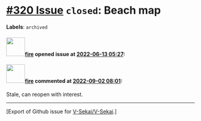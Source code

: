 # [\#320 Issue](https://github.com/V-Sekai/V-Sekai/issues/320) `closed`: Beach map
**Labels**: `archived`


#### <img src="https://avatars.githubusercontent.com/u/32321?u=c2e06a3d2b49a467aa907e54aa259516440267cc&v=4" width="50">[fire](https://github.com/fire) opened issue at [2022-06-13 05:27](https://github.com/V-Sekai/V-Sekai/issues/320):



#### <img src="https://avatars.githubusercontent.com/u/32321?u=c2e06a3d2b49a467aa907e54aa259516440267cc&v=4" width="50">[fire](https://github.com/fire) commented at [2022-09-02 08:01](https://github.com/V-Sekai/V-Sekai/issues/320#issuecomment-1235193006):

Stale, can reopen with interest.


-------------------------------------------------------------------------------



[Export of Github issue for [V-Sekai/V-Sekai](https://github.com/V-Sekai/V-Sekai).]
